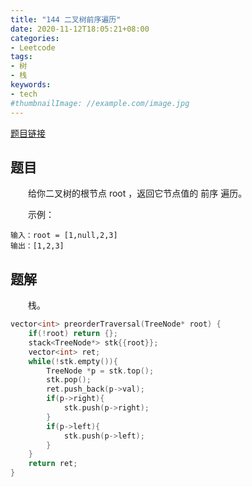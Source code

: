 ```yaml
---
title: "144 二叉树前序遍历"
date: 2020-11-12T18:05:21+08:00
categories:
- Leetcode
tags:
- 树
- 栈
keywords:
- tech
#thumbnailImage: //example.com/image.jpg
---
```

[题目链接](https://leetcode-cn.com/problems/binary-tree-preorder-traversal/)
<!--more-->
## 题目
　　给你二叉树的根节点 root ，返回它节点值的 前序 遍历。

　　示例：
```
输入：root = [1,null,2,3]
输出：[1,2,3]
```

## 题解
　　栈。

```cpp
vector<int> preorderTraversal(TreeNode* root) {
    if(!root) return {};
    stack<TreeNode*> stk{{root}};
    vector<int> ret;
    while(!stk.empty()){
        TreeNode *p = stk.top();
        stk.pop();
        ret.push_back(p->val);
        if(p->right){
            stk.push(p->right);
        }
        if(p->left){
            stk.push(p->left);
        }
    }
    return ret;
}
```

